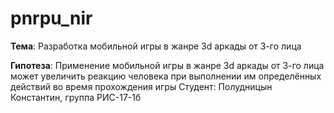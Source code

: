 # pnrpu_nir

**Тема**: Разработка мобильной игры в жанре 3d аркады от 3-го лица

**Гипотеза**: Применение мобильной игры в жанре 3d аркады от 3-го лица может увеличить реакцию человека при выполнении им определённых действий во время прохождения игры
Студент: Полудницын Константин, группа РИС-17-1б
